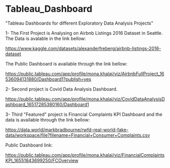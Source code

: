 # Tableau_Dashboard
"Tableau Dashboards for different Exploratory Data Analysis Projects"

1- The First Project is Analysing on Airbnb Listings 2016 Dataset in Seattle. 
The Data is avalable in the link bellow:

https://www.kaggle.com/datasets/alexanderfreberg/airbnb-listings-2016-dataset

The Public Dashboard is available through the link bellow:

https://public.tableau.com/app/profile/mona.khalaj/viz/AirbnbFullProject_16536094131880/Dashboard1?publish=yes

2- Second project is Covid Data Analysis Dashboard.

https://public.tableau.com/app/profile/mona.khalaj/viz/CovidDataAnalysisDashboard_16517285380160/Dashboard1

3- Third "Featured" project is Financial Complaints KPI Dashboard and the data is available through the link bellow:

https://data.world/markbradbourne/rwfd-real-world-fake-data/workspace/file?filename=Financial+Consumer+Complaints.csv

Public Dashboard link:

https://public.tableau.com/app/profile/mona.khalaj/viz/FinancialComplaintsKPI_16551843699250/FCOverview

